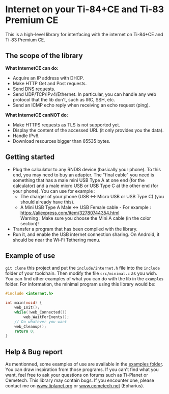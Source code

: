 # Internet on your Ti-84+CE and Ti-83 Premium CE

This is a high-level library for interfacing with the internet on Ti-84+CE and Ti-83 Premium CE.

## The scope of the library
**What InternetCE can do:**
 * Acquire an IP address with DHCP.
 * Make HTTP Get and Post requests.
 * Send DNS requests.
 * Send UDP/TCP/IPv4/Ethernet. In particular, you can handle any web protocol that the lib don't, such as IRC, SSH, etc.
 * Send an ICMP echo reply when receiving an echo request (ping).  

**What InternetCE canNOT do:**
 * Make HTTPS requests as TLS is not supported yet.
 * Display the content of the accessed URL (it only provides you the data).
 * Handle IPv6.
 * Download resources bigger than 65535 bytes.  

## Getting started
  * Plug the calculator to any RNDIS device (basically your phone). To this end, you may need to buy an adapter. The "final cable" you need is something that has a male mini USB Type A at one end (for the calculator) and a male micro USB or USB Type C at the other end (for your phone). You can use for example :
	* The charger of your phone (USB <-> Micro USB or USB Type C) (you should already have this).
	* A Mini USB Type A Male <-> USB Female cable - For example :  https://aliexpress.com/item/32780744354.html  
	Warning : Make sure you choose the Mini A cable (in the color section)!
* Transfer a program that has been compiled with the library.
* Run it, and enable the USB internet connection sharing. On Android, it should be near the Wi-Fi Tethering menu.

## Example of use
`git clone` this project and put the `include/internet.h` file into the `include` folder of your toolchain.
Then modify the file `src/minimal.c` as you wish. You can find other examples of what you can do with the lib in the `examples` folder.
For information, the minimal program using this library would be:
```c
#include <internet.h>

int main(void) {
	web_Init();
	while(!web_Connected())
		web_WaitForEvents();
	// Do whatever you want
	web_Cleanup();
	return 0;
}
```

## Help & Bug report
As mentionned, some examples of use are available in the [examples folder](examples/). You can draw inspiration from those programs.
If you can't find what you want, feel free to ask your questions on forums such as Ti-Planet or Cemetech.
This library may contain bugs. If you encounter one, please contact me on www.tiplanet.org or www.cemetech.net (Epharius).
